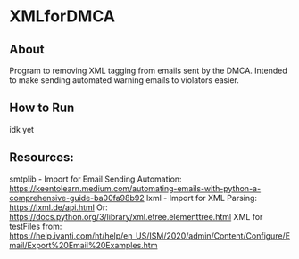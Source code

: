 # XMLforDMCA

## About
Program to removing XML tagging from emails sent by the DMCA. 
Intended to make sending automated warning emails to violators easier. 

## How to Run
idk yet

## Resources:

smtplib - Import for Email Sending Automation: https://keentolearn.medium.com/automating-emails-with-python-a-comprehensive-guide-ba00fa98b92
lxml - Import for XML Parsing: https://lxml.de/api.html
Or: https://docs.python.org/3/library/xml.etree.elementtree.html
XML for testFiles from: https://help.ivanti.com/ht/help/en_US/ISM/2020/admin/Content/Configure/Email/Export%20Email%20Examples.htm

